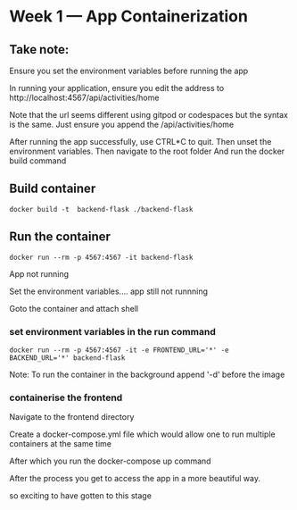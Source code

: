 # Week 1 — App Containerization

## Take note:

Ensure you set the environment variables before running the app

In running your application, ensure you edit the address to http://localhost:4567/api/activities/home 

Note that the url seems different using gitpod or codespaces but the syntax is the same.  Just ensure you append the /api/activities/home

After running the app successfully, use CTRL*C to quit. 
Then unset the environment variables.
Then navigate to the root folder
And run the docker build command 

## Build container

    docker build -t  backend-flask ./backend-flask

## Run the container

    docker run --rm -p 4567:4567 -it backend-flask

App not running

Set the environment variables.... app still not runnning

Goto the container and attach shell

### set environment variables in the run command 

    docker run --rm -p 4567:4567 -it -e FRONTEND_URL='*' -e BACKEND_URL='*' backend-flask

Note: To run the container in the background append '-d' before the image

### containerise the frontend

Navigate to the frontend directory

Create a docker-compose.yml file which would allow one to run multiple containers at the same time

After which you run the docker-compose up command 

After the process you get to access the app in  a more beautiful way.

so exciting to have gotten to this stage


